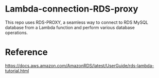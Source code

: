 # Lambda-connection-RDS-proxy
This repo uses RDS-PROXY, a seamless way to connect to RDS MySQL database from a Lambda function and perform various database operations.
# Reference
https://docs.aws.amazon.com/AmazonRDS/latest/UserGuide/rds-lambda-tutorial.html
